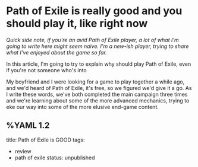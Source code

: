 # Path of Exile is really good and you should play it, like right now
*Quick side note, if you're an avid Path of Exile player, a lot of what I'm going to write here might seem naïve. I'm a new-ish player, trying to share what I've enjoyed about the game so far.*   
   
In this article, I'm going to try to explain why should play Path of Exile, even if you're not someone who's into
   
My boyfriend and I were looking for a game to play together a while ago, and we'd heard of Path of Exile, it's free, so we figured we'd give it a go.
As I write these words, we've both completed the main campaign three times and we're learning about some of the more advanced mechanics, trying to eke our way into some of the more elusive end-game content.  

%YAML 1.2
---
title: Path of Exile is GOOD
tags:
  - review
  - path of exile
status: unpublished